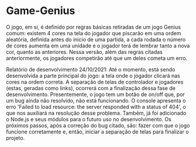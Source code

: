 # Game-Genius

O jogo, em si, é definido por regras básicas retiradas de um jogo Genius comum: existem 4 cores na tela do jogador que piscarão em uma ordem aleatória, definida antes do início de uma partida, a cada rodada o número de cores aumenta em uma unidade e o jogador terá de lembrar tanto a nova cor, quanto as anteriores. Nessa versão, além das regras citadas anteriormente, os jogadores competirão até que um deles cometa um erro.

Relatório de desenvolvimento 24/10/2021:
Até o momento, está sendo desenvolvida a parte principal do jogo: a tela onde o jogador clicará nas cores na ordem correta. A separação de telas de controlador e jogadores (estas, geradas como links), ocorrerá com a finalização dessa fase de desenvolvimento.
Presentemente, o jogo tem um botão de on/off que, por um bug ainda não resolvido, não está funcionando. O console apresenta o erro 'Failed to load resource: the server responded with a status of 404', o que nos auxiliará na resolução desse problema.
Também, já foi adicionado o Node.js e seus módulos para o futuro uso no desenvolvimento.
Os próximos passos, após a correção do bug citado, são: fazer com que o jogo funcione corretamente e, então, iniciar a separação de telas para finalizar o projeto.

